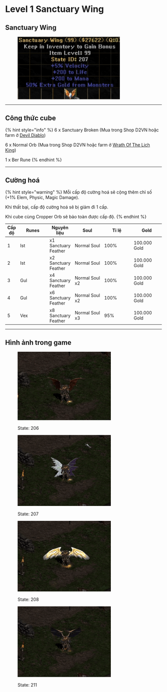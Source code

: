 # Level 1 Sanctuary Wing

## Sanctuary Wing

<figure><img src="../../.gitbook/assets/image.png" alt="" width="329"><figcaption></figcaption></figure>

***

## Công thức cube

{% hint style="info" %}
6 x Sanctuary Broken (Mua trong Shop D2VN hoặc farm ở [Devil Diablo](../../phu-ban-dac-biet/devil-diablo-h.md))

6 x Normal Orb (Mua trong Shop D2VN hoặc farm ở [Wrath Of The Lich King](../../phu-ban-dac-biet/wrath-of-the-lich-king.md))

1 x Ber Rune
{% endhint %}

***

## Cường hoá

{% hint style="warning" %}
Mỗi cấp độ cường hoá sẽ cộng thêm chỉ số (+1% Elem, Physic, Magic Damage).

Khi thất bại, cấp độ cường hoá sẽ bị giảm đi 1 cấp.

Khi cube cùng Cropper Orb sẽ bảo toàn được cấp độ.
{% endhint %}

<table><thead><tr><th>Cấp độ</th><th width="106">Runes</th><th>Nguyên liệu</th><th width="103">Soul</th><th width="108">Tỉ lệ</th><th width="100">Gold</th></tr></thead><tbody><tr><td>1</td><td>Ist</td><td>x1 Sanctuary Feather</td><td>Normal Soul</td><td>100%</td><td>100.000 Gold</td></tr><tr><td>2</td><td>Ist</td><td>x2 Sanctuary Feather</td><td>Normal Soul</td><td>100%</td><td>100.000 Gold</td></tr><tr><td>3</td><td>Gul</td><td>x4 Sanctuary Feather</td><td>Normal Soul x2</td><td>100%</td><td>100.000 Gold</td></tr><tr><td>4</td><td>Gul</td><td>x6 Sanctuary Feather</td><td>Normal Soul x2</td><td>100%</td><td>100.000 Gold</td></tr><tr><td>5</td><td>Vex</td><td>x8 Sanctuary Feather</td><td>Normal Soul x3</td><td>95%</td><td>100.000 Gold</td></tr></tbody></table>



***

## Hình ảnh trong game



<figure><img src="../../.gitbook/assets/Screen Recording 2025-01-08 at 10.16.12.gif" alt="" width="300"><figcaption><p>State: 206</p></figcaption></figure>

<figure><img src="../../.gitbook/assets/Screen Recording 2025-01-08 at 10.35.13 (1).gif" alt="" width="300"><figcaption><p>State: 207</p></figcaption></figure>

<figure><img src="../../.gitbook/assets/Screen Recording 2025-01-08 at 10.36.49.gif" alt="" width="300"><figcaption><p>State: 208</p></figcaption></figure>

<figure><img src="../../.gitbook/assets/Screen Recording 2025-01-08 at 10.38.41.gif" alt="" width="300"><figcaption><p>State: 211</p></figcaption></figure>

